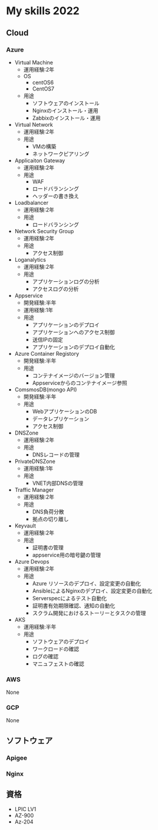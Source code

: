 # My skills 2022

## Cloud

### Azure

- Virtual Machine
  - 運用経験:2年
  - OS
    - centOS6
    - CentOS7
  - 用途
    - ソフトウェアのインストール
    - Nginxのインストール・運用
    - Zabbixのインストール・運用
- Virtual Network
  - 運用経験:2年
  - 用途
    - VMの構築
    - ネットワークピアリング
- Applicaiton Gateway
  - 運用経験:2年
  - 用途
    - WAF
    - ロードバランシング
    - ヘッダーの書き換え
- Loadbalancer
  - 運用経験:2年
  - 用途
    - ロードバランシング
- Network Security Group
  - 運用経験:2年
  - 用途
    - アクセス制御
- Loganalytics
  - 運用経験:2年
  - 用途
    - アプリケーションログの分析
    - アクセスログの分析
- Appservice
  - 開発経験:半年
  - 運用経験:1年
  - 用途
    - アプリケーションのデプロイ
    - アプリケーションへのアクセス制御
    - 送信IPの固定
    - アプリケーションのデプロイ自動化
- Azure Container Registory
  - 開発経験:半年
  - 用途
    - コンテナイメージのバージョン管理
    - Appserviceからのコンテナイメージ参照
- ComsmosDB(mongo API)
  - 開発経験:半年
  - 用途
    - WebアプリケーションのDB
    - データレプリケーション
    - アクセス制御
- DNSZone
  - 運用経験:2年
  - 用途
    - DNSレコードの管理
- PrivateDNSZone
  - 運用経験:1年
  - 用途
    - VNET内部DNSの管理
- Traffic Manager
  - 運用経験:2年
  - 用途
    - DNS負荷分散
    - 拠点の切り離し
- Keyvault
  - 運用経験:2年
  - 用途
    - 証明書の管理
    - appservice用の暗号鍵の管理
- Azure Devops
  - 運用経験:2年
  - 用途
    - Azure リソースのデプロイ、設定変更の自動化
    - AnsibleによるNginxのデプロイ、設定変更の自動化
    - Serverspecによるテスト自動化
    - 証明書有効期限確認、通知の自動化
    - スクラム開発におけるストーリーとタスクの管理
- AKS
  - 運用経験:半年
  - 用途
    - ソフトウェアのデプロイ
    - ワークロードの確認
    - ログの確認
    - マニュフェストの確認

### AWS

None

### GCP

None

## ソフトウェア

### Apigee

### Nginx

## 資格

- LPIC LV1
- AZ-900
- Az-204
